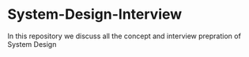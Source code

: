 # System-Design-Interview
In this repository we discuss all the concept and interview prepration of System Design 
